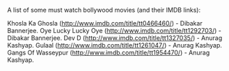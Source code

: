 A list of some must watch bollywood movies (and their IMDB links):

Khosla Ka Ghosla (http://www.imdb.com/title/tt0466460/) - Dibakar Bannerjee.
Oye Lucky Lucky Oye (http://www.imdb.com/title/tt1292703/) - Dibakar Bannerjee.
Dev D (http://www.imdb.com/title/tt1327035/) - Anurag Kashyap.
Gulaal (http://www.imdb.com/title/tt1261047/) - Anurag Kashyap.
Gangs Of Wasseypur (http://www.imdb.com/title/tt1954470/) - Anurag Kashyap.
